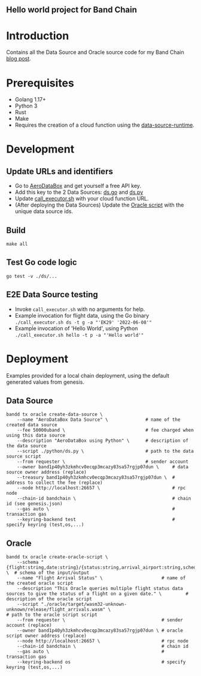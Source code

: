 Hello world project for Band Chain
---

# Introduction
Contains all the Data Source and Oracle source code for my Band Chain [blog post]().

# Prerequisites 
* Golang 1.17+
* Python 3
* Rust
* Make
* Requires the creation of a cloud function using the [data-source-runtime](https://github.com/sgerogia/bandchain-data-source-runtime).

# Development

## Update URLs and identifiers
* Go to [AeroDataBox](https://rapidapi.com/aedbx-aedbx/api/aerodatabox/) and get yourself a free API key. 
* Add this key to the 2 Data Sources: [ds.go](./ds/ds.go) and [ds.py](./python/ds.py)
* Update [call_executor.sh](./call_executor.sh) with your cloud function URL.
* (After deploying the Data Sources) Update the [Oracle script](./oracle/src/lib.rs) with the unique data source ids.

## Build 
`make all`

## Test Go code logic
`go test -v ./ds/...` 

## E2E Data Source testing 
* Invoke `call_executor.sh` with no arguments for help.
* Example invocation for flight data, using the Go binary  
`./call_executor.sh ds -t g -a "'EK29' '2022-06-08'"`
* Example invocation of 'Hello World', using Python  
  `./call_executor.sh hello -t p -a "'Hello world'"`

# Deployment

Examples provided for a local chain deployment, using the default generated values from genesis.

## Data Source
```
bandd tx oracle create-data-source \
    --name "AeroDataBox Data Source" \              # name of the created data source
    --fee 50000uband \                              # fee charged when using this data source
    --description "AeroDataBox using Python" \      # description of the data source
    --script ./python/ds.py \                       # path to the data source script
    --from requester \                              # sender account
    --owner band1p40yh3zkmhcv0ecqp3mcazy83sa57rgjp07dun \     # data source owner address (replace)
    --treasury band1p40yh3zkmhcv0ecqp3mcazy83sa57rgjp07dun \  # address to collect the fee (replace)
    --node http://localhost:26657 \                           # rpc node
    --chain-id bandchain \                                    # chain id (see genesis.json)
    --gas auto \                                              # transaction gas
    --keyring-backend test                                    # specify keyring (test,os,...)
```

## Oracle
```
bandd tx oracle create-oracle-script \
    --schema "{flight:string,date:string}/{status:string,arrival_airport:string,scheduled_time_utc:string,actual_time_utc:string}" \  # schema of the input/output
    --name "Flight Arrival Status" \                      # name of the created oracle script
    --description "This Oracle queries multiple flight status data sources to give the status of a flight on a given date." \         # description of the oracle script
    --script "./oracle/target/wasm32-unknown-unknown/release/flight_arrivals.wasm" \                                                  # path to the oracle script script
    --from requester \                                    # sender account (replace)
    --owner band1p40yh3zkmhcv0ecqp3mcazy83sa57rgjp07dun \ # oracle script owner address (replace)
    --node http://localhost:26657 \                       # rpc node
    --chain-id bandchain \                                # chain id
    --gas auto \                                          # transaction gas
    --keyring-backend os                                  # specify keyring (test,os,...)
```
